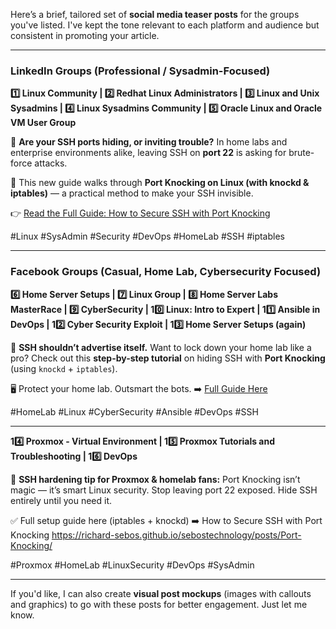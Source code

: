 Here’s a brief, tailored set of **social media teaser posts** for the groups you've listed. I've kept the tone relevant to each platform and audience but consistent in promoting your article.

---

### **LinkedIn Groups (Professional / Sysadmin-Focused)**

**1️⃣ Linux Community | 2️⃣ Redhat Linux Administrators | 3️⃣ Linux and Unix Sysadmins | 4️⃣ Linux Sysadmins Community | 5️⃣ Oracle Linux and Oracle VM User Group**

🚪 **Are your SSH ports hiding, or inviting trouble?**
In home labs and enterprise environments alike, leaving SSH on **port 22** is asking for brute-force attacks.

🔐 This new guide walks through **Port Knocking on Linux (with knockd & iptables)** — a practical method to make your SSH invisible.

👉 [Read the Full Guide: How to Secure SSH with Port Knocking](https://richard-sebos.github.io/sebostechnology/posts/Port-Knocking/)

\#Linux #SysAdmin #Security #DevOps #HomeLab #SSH #iptables

---

### **Facebook Groups (Casual, Home Lab, Cybersecurity Focused)**

**6️⃣ Home Server Setups | 7️⃣ Linux Group | 8️⃣ Home Server Labs MasterRace | 9️⃣ CyberSecurity | 10️⃣ Linux: Intro to Expert | 11️⃣ Ansible in DevOps | 12️⃣ Cyber Security Exploit | 13️⃣ Home Server Setups (again)**

🔐 **SSH shouldn’t advertise itself.**
Want to lock down your home lab like a pro?
Check out this **step-by-step tutorial** on hiding SSH with **Port Knocking** (using `knockd` + `iptables`).

🖥️ Protect your home lab. Outsmart the bots.
➡️ [Full Guide Here](https://richard-sebos.github.io/sebostechnology/posts/Port-Knocking/)

\#HomeLab #Linux #CyberSecurity #Ansible #DevOps #SSH

---

**14️⃣ Proxmox - Virtual Environment | 15️⃣ Proxmox Tutorials and Troubleshooting | 16️⃣ DevOps**

📡 **SSH hardening tip for Proxmox & homelab fans:**
Port Knocking isn’t magic — it’s smart Linux security.
Stop leaving port 22 exposed. Hide SSH entirely until you need it.

✅ Full setup guide here (iptables + knockd)
➡️ How to Secure SSH with Port Knocking https://richard-sebos.github.io/sebostechnology/posts/Port-Knocking/

\#Proxmox #HomeLab #LinuxSecurity #DevOps #SysAdmin

---

If you'd like, I can also create **visual post mockups** (images with callouts and graphics) to go with these posts for better engagement. Just let me know.
